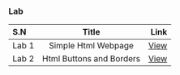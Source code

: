 

### Lab

| S.N      | Title | Link    |
| :---        |    :----:   |          ---: |
| Lab 1      | Simple Html Webpage     |  [View](Lab%201)|
| Lab 2      |Html Buttons and Borders    |  [View](Lab%202)|
